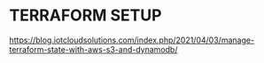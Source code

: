 # TERRAFORM SETUP

https://blog.iotcloudsolutions.com/index.php/2021/04/03/manage-terraform-state-with-aws-s3-and-dynamodb/
